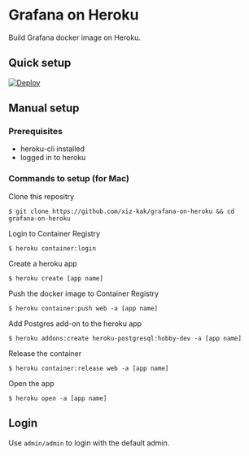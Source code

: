 # Grafana on Heroku

Build Grafana docker image on Heroku.

## Quick setup

[![Deploy](https://www.herokucdn.com/deploy/button.svg)](https://heroku.com/deploy?template=https://github.com/shachi-lm/grafana-on-heroku)

## Manual setup

### Prerequisites

- heroku-cli installed
- logged in to heroku

### Commands to setup (for Mac)

Clone this repositry

```
$ git clone https://github.com/xiz-kak/grafana-on-heroku && cd grafana-on-heroku
```

Login to Container Registry

```
$ heroku container:login
```

Create a heroku app

```
$ heroku create [app name]
```

Push the docker image to Container Registry

```
$ heroku container:push web -a [app name]
```

Add Postgres add-on to the heroku app

```
$ heroku addons:create heroku-postgresql:hobby-dev -a [app name]
```

Release the container

```
$ heroku container:release web -a [app name]
```

Open the app

```
$ heroku open -a [app name]
```

## Login

Use `admin/admin` to login with the default admin.
